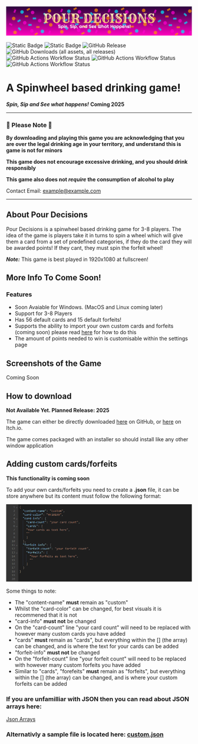 ﻿![Pour Decisions Banner](https://raw.githubusercontent.com/Harry-Skerritt/test/refs/heads/main/pd_github_banner.png)

![Static Badge](https://img.shields.io/badge/in_development-green)
![Static Badge](https://img.shields.io/badge/Built_With-SFML-orange)
![GitHub Release](https://img.shields.io/github/v/release/Harry-Skerritt/PourDecisions)
![GitHub Downloads (all assets, all releases)](https://img.shields.io/github/downloads/Harry-Skerritt/PourDecisions/total)
![GitHub Actions Workflow Status](https://img.shields.io/github/actions/workflow/status/Harry-Skerritt/PourDecisions/ci-windows.yml?label=Windows)
![GitHub Actions Workflow Status](https://img.shields.io/github/actions/workflow/status/Harry-Skerritt/PourDecisions/ci-macos.yml?label=MacOS)
![GitHub Actions Workflow Status](https://img.shields.io/github/actions/workflow/status/Harry-Skerritt/PourDecisions/ci-linux.yml?label=Linux)


# A Spinwheel based drinking game!
***Spin, Sip and See what happens!***
**Coming 2025**

--- 

### **🔞 Please Note 🔞** 

**By downloading and playing this game you are acknowledging that you are over the legal drinking age in your territory, and understand this is game is not for minors**

**This game does not encourage excessive drinking, and you should drink responsibly**

**This game also does not *require* the consumption of alcohol to play**

Contact Email: example@example.com

---

## About Pour Decisions
Pour Decisions is a spinwheel based drinking game for 3-8 players. The idea of the game is players take it in turns to spin a wheel which will give them a card from a set of predefined categories, if they do the card they will be awarded points! If they cant, they must spin the forfeit wheel!

***Note:*** This game is best played in 1920x1080 at fullscreen!

## More Info To Come Soon!

### Features
- Soon Avaiable for Windows. (MacOS and Linux coming later)
- Support for 3-8 Players
- Has 56 default cards and 15 default forfeits!
- Supports the ability to import your own custom cards and forfeits (coming soon) please read [here]() for how to do this
- The amount of points needed to win is customisable within the settings page

## Screenshots of the Game
Coming Soon

## How to download
**Not Available Yet. Planned Release: 2025**

The game can either be directly downloaded [here]() on GitHub, or [here](https://harry-skerritt.itch.io/pour-decisions) on Itch.io.

The game comes packaged with an installer so should install like any other window application



## Adding custom cards/forfeits
**This functionality is coming soon**

To add your own cards/forfeits you need to create a **.json** file, it can be store anywhere but its content must follow the following format:

![Custom JSON Format](https://raw.githubusercontent.com/Harry-Skerritt/test/refs/heads/main/image.png)

Some things to note:
- The "content-name" **must** remain as "custom"
- Whilst the "card-color" can be changed, for best visuals it is recommened that it is not
- "card-info" **must not** be changed
- On the "card-count" line "your card count" will need to be replaced with however many custom cards you have added
- "cards" **must** remain as "cards", but everything within the [] (the array) can be changed, and is where the text for your cards can be added
- "forfeit-info" **must not** be changed
- On the "forfeit-count" line "your forfeit count" will need to be replaced with however many custom forfeits you have added
- Similar to "cards", "forefeits" **must** remain as "forfeits", but everything within the [] (the array) can be changed, and is where your custom forfeits can be added

### If you are unfamilliar with JSON then you can read about JSON arrays here: 
[Json Arrays](https://www.microfocus.com/documentation/silk-performer/205/en/silkperformer-205-webhelp-en/GUID-0847DE13-2A2F-44F2-A6E7-214CD703BF84.html)

### Alternativly a sample file is located here: [custom.json](https://github.com/Harry-Skerritt/PourDecisions/blob/dev/custom.json)
 


